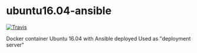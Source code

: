 # ubuntu16.04-ansible

[![Travis](https://travis-ci.org/OlegGorj/ubuntu16.04-ansible.svg?branch=master)](https://travis-ci.org/OlegGorj/ubuntu16.04-ansible)

Docker container Ubuntu 16.04 with Ansible deployed
Used as "deployment server"
